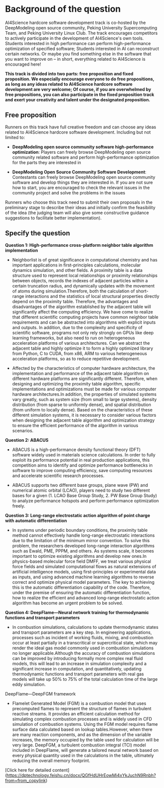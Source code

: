 # Background of the question

AI4Science hardcore software development track is co-hosted by the DeepModeling open source community, Peking University Supercomputing Team, and Peking University Linux Club. The track encourages competitors to actively participate in the development of AI4Science's own tools. Students interested in high performance can perform high-performance optimization of specified software; Students interested in AI can reconstruct certain networks. Or maybe you find something else in the software that you want to improve on – in short, everything related to AI4Science is encouraged here!



**This track is divided into two parts: free proposition and fixed proposition. We especially encourage everyone to do free propositions, as long as any ideas related to AI4Science hardcore software development are very welcome; Of course, if you are overwhelmed by free propositions, you can also participate in the fixed proposition track and exert your creativity and talent under the designated proposition.**



## Free proposition

Runners on this track have full creative freedom and can choose any ideas related to AI4Science hardcore software development. Including but not limited to:

- **DeepModeling open source community software high-performance optimization**: Players can freely browse DeepModeling open source community related software and perform high-performance optimization for the parts they are interested in

- **DeepModeling Open Source Community Software Development**: Contestants can freely browse DeepModeling open source community software and develop things they are interested in. If you are not sure how to start, you are encouraged to check the relevant issues in the community project and solve the problems in the issues


Runners who choose this track need to submit their own proposals in the preliminary stage to describe their ideas and initially confirm the feasibility of the idea (the judging team will also give some constructive guidance suggestions to facilitate better implementation).



## Specify the question

**Question 1: High-performance cross-platform neighbor table algorithm implementation**


- Neighborlist is of great significance in computational chemistry and has important applications in first-principles calculations, molecular dynamics simulation, and other fields. A proximity table is a data structure used to represent local relationships or proximity relationships between objects, records the indexes of adjacent particles within a certain truncation radius, and dynamically updates with the movement of atoms during simulation.Therefore, both the calculation of short-range interactions and the statistics of local structural properties directly depend on the proximity table. Therefore, the advantages and disadvantages of the algorithm established by the adjacent table will significantly affect the computing efficiency. We have come to realize that different scientific computing projects have common neighbor table requirements and can be abstracted into algorithms with explicit inputs and outputs. In addition, due to the complexity and specificity of scientific software, programs not only rely strongly on GPUs like deep learning frameworks, but also need to run on heterogeneous acceleration platforms of various architectures. Can we abstract the adjacent table and highly optimize it to form a highly optimized library from Python, C to CUDA, from x86, ARM to various heterogeneous acceleration platforms, so as to reduce repetitive development.


- Affected by the characteristics of computer hardware architecture, the implementation and performance of the adjacent table algorithm on different hardware platforms are significantly different. Therefore, when designing and optimizing the proximity table algorithm, specific implementations and optimizations must be made for various computer hardware architectures.In addition, the properties of simulated systems vary greatly, such as system size (from small to large systems), density distribution (from sparse to uniformly dense), and spatial distribution (from uniform to locally dense). Based on the characteristics of these different simulation systems, it is necessary to consider various factors when designing the adjacent table algorithm and optimization strategy to ensure the efficient performance of the algorithm in various scenarios.


**Question 2: ABACUS**


- ABACUS is a high-performance density functional theory (DFT) software widely used in materials science calculations. In order to fully exploit its performance potential in real production applications, this competition aims to identify and optimize performance bottlenecks in software to improve computing efficiency, save computing resources and accelerate scientific research processes.


- ABACUS supports two different base groups, plane wave (PW) and numerical atomic orbital (LCAO), players need to study two different bases for a given (1. LCAO Base Group Study, 2. PW Base Group Study) to analyze performance hotspots and perform performance optimization freely.


**Question 3: Long-range electrostatic action algorithm of point charge with automatic differentiation**

- In systems under periodic boundary conditions, the proximity table method cannot effectively handle long-range electrostatic interactions due to the limitation of the minimum mirror convention. To solve this problem, the researchers developed long-range interaction algorithms such as Ewald, PME, PPPM, and others. As systems scale, it becomes important to optimize existing algorithms and develop new ones.In physics-based molecular force field DMFF, we treat various physical force fields and simulated computational flows as natural extensions of artificial intelligence models, using first-principles or experimental data as inputs, and using advanced machine learning algorithms to reverse correct and optimize physical model parameters. The key to achieving this is the automatic differentiation capability of the code. Therefore, under the premise of ensuring the automatic differentiation function, how to realize the efficient and advanced long-range electrostatic action algorithm has become an urgent problem to be solved.


**Question 4: DeepFlame—Neural network training for thermodynamic functions and transport parameters**

- In combustion simulations, calculations to update thermodynamic states and transport parameters are a key step. In engineering applications, processes such as incident of working fluids, mixing, and combustion occur at least partially in a transcritical or supercritical state, which may render the ideal gas model commonly used in combustion simulations no longer applicable.Although the accuracy of combustion simulations can be improved by introducing formally more complex real fluid models, this will lead to an increase in simulation complexity and a significant increase in computation, and quantitatively, updating thermodynamic functions and transport parameters with real gas models will take up 50% to 75% of the total calculation time of the large eddy simulation.


DeepFlame—DeepFGM framework

- Flamelet Generated Model (FGM) is a combustion model that uses precomputed flames to represent the structure of flames in turbulent reactive streams. It provides an efficient calculation method for simulating complex combustion processes and is widely used in CFD simulation of combustion systems. Using the FGM model requires flame surface data calculated based on lookup tables.However, when there are many reaction components, and as the dimension of the variable increases, the memory occupied by the table used for calculation will be very large. DeepFGM, a turbulent combustion integral (TCI) model included in DeepFlame, will generate a tailored neural network based on every physical quantity used in the calculations in the table, ultimately reducing the overall memory footprint.

[Click here for detailed content] (https://dptechnology.feishu.cn/docx/QGfHdUHrEowMi4xYkJuchN9Rnbh?from=from_copylink)



